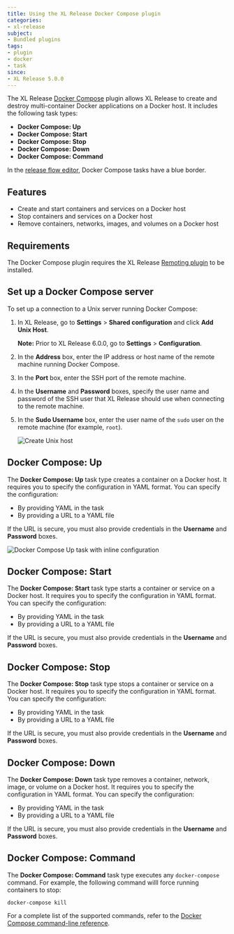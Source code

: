 ```yaml
---
title: Using the XL Release Docker Compose plugin
categories:
- xl-release
subject:
- Bundled plugins
tags:
- plugin
- docker
- task
since:
- XL Release 5.0.0
---
```


The XL Release [Docker Compose](https://docs.docker.com/compose/) plugin allows XL Release to create and destroy multi-container Docker applications on a Docker host. It includes the following task types:

* **Docker Compose: Up**
* **Docker Compose: Start**
* **Docker Compose: Stop**
* **Docker Compose: Down**
* **Docker Compose: Command**

In the [release flow editor](/xl-release/how-to/using-the-release-flow-editor.html), Docker Compose tasks have a blue border.

## Features

* Create and start containers and services on a Docker host
* Stop containers and services on a Docker host
* Remove containers, networks, images, and volumes on a Docker host

## Requirements

The Docker Compose plugin requires the XL Release [Remoting plugin](/xl-release/how-to/remoting-plugin.html) to be installed.

## Set up a Docker Compose server

To set up a connection to a Unix server running Docker Compose:

1. In XL Release, go to **Settings** > **Shared configuration** and click **Add Unix Host**.

    **Note:** Prior to XL Release 6.0.0, go to **Settings** > **Configuration**.

2. In the **Address** box, enter the IP address or host name of the remote machine running Docker Compose.
3. In the **Port** box, enter the SSH port of the remote machine.
4. In the **Username** and **Password** boxes, specify the user name and password of the SSH user that XL Release should use when connecting to the remote machine.
5. In the **Sudo Username** box, enter the user name of the `sudo` user on the remote machine (for example, `root`).

    ![Create Unix host](../images/xlr-docker-compose-plugin/docker-compose-unix-host.png)

## Docker Compose: Up

The **Docker Compose: Up** task type creates a container on a Docker host. It requires you to specify the configuration in YAML format. You can specify the configuration:

* By providing YAML in the task
* By providing a URL to a YAML file

If the URL is secure, you must also provide credentials in the **Username** and **Password** boxes.

![Docker Compose Up task with inline configuration](../images/xlr-docker-compose-plugin/docker-compose-up-task-inline.png)

## Docker Compose: Start

The **Docker Compose: Start** task type starts a container or service on a Docker host. It requires you to specify the configuration in YAML format. You can specify the configuration:

* By providing YAML in the task
* By providing a URL to a YAML file

If the URL is secure, you must also provide credentials in the **Username** and **Password** boxes.

## Docker Compose: Stop

The **Docker Compose: Stop** task type stops a container or service on a Docker host. It requires you to specify the configuration in YAML format. You can specify the configuration:

* By providing YAML in the task
* By providing a URL to a YAML file

If the URL is secure, you must also provide credentials in the **Username** and **Password** boxes.

## Docker Compose: Down

The **Docker Compose: Down** task type removes a container, network, image, or volume on a Docker host. It requires you to specify the configuration in YAML format. You can specify the configuration:

* By providing YAML in the task
* By providing a URL to a YAML file

If the URL is secure, you must also provide credentials in the **Username** and **Password** boxes.

## Docker Compose: Command

The **Docker Compose: Command** task type executes any `docker-compose` command. For example, the following command willl force running containers to stop:

    docker-compose kill

For a complete list of the supported commands, refer to the [Docker Compose command-line reference](https://docs.docker.com/compose/reference/).
